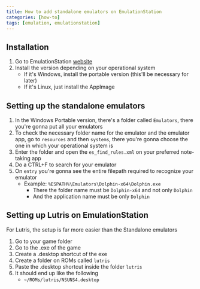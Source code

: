 ```yaml
---
title: How to add standalone emulators on EmulationStation
categories: [how-to]
tags: [emulation, emulationstation]
---
```


## Installation
1. Go to EmulationStation <a href="https://es-de.org/#Download" target="_blank">website</a>
2. Install the version depending on your operational system
    - If it's Windows, install the portable version (this'll be necessary for later)
    - If it's Linux, just install the AppImage

## Setting up the standalone emulators
1. In the Windows Portable version, there's a folder called `Emulators`, there you're gonna put all your emulators
2. To check the necessary folder name for the emulator and the emulator app, go to `resources` and then `systems`, there you're gonna choose the one in which your operational system is
3. Enter the folder and open the `es_find_rules.xml` on your preferred note-taking app
4. Do a CTRL+F to search for your emulator
5. On `entry` you're gonna see the entire filepath required to recognize your emulator
    - Example: `%ESPATH%\Emulators\Dolphin-x64\Dolphin.exe`
        - There the folder name must be `Dolphin-x64` and not only `Dolphin`
        - And the application name must be only `Dolphin`

## Setting up Lutris on EmulationStation
For Lutris, the setup is far more easier than the Standalone emulators

1. Go to your game folder
2. Go to the .exe of the game
3. Create a .desktop shortcut of the exe
4. Create a folder on ROMs called `lutris`
5. Paste the .desktop shortcut inside the folder `lutris`
6. It should end up like the following
    - `~/ROMs/lutris/NSUNS4.desktop`